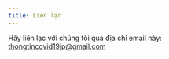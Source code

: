 ```yaml
---
title: Liên lạc
---
```


Hãy liên lạc với chúng tôi qua địa chỉ email này: [thongtincovid19jp@gmail.com](mailto:thongtincovid19jp@gmail.com)
